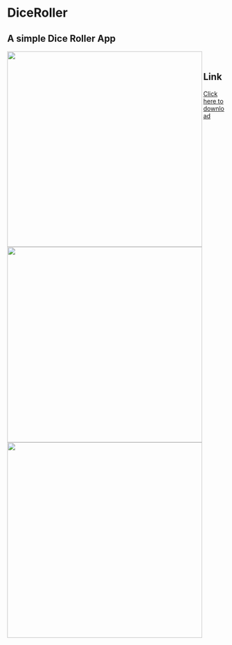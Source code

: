 # DiceRoller

## A simple Dice Roller App

<img align='left' src='https://user-images.githubusercontent.com/55330971/89029894-f800d200-d34c-11ea-9fed-b7e17c7eac96.png' width='450'> <img align='left' src='https://user-images.githubusercontent.com/55330971/89029454-1fa36a80-d34c-11ea-9cf0-a722e7d70604.png' width='450'> <img align='left' src='https://user-images.githubusercontent.com/55330971/89029943-11098300-d34d-11ea-8aaf-f6a2c3f5ca04.png' width='450'></br>
## Link
[Click here to download](https://github.com/Ryuk-me/DiceRoller/releases/download/v1.0/diceRoller.apk)</br>
